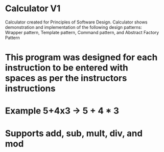 # Calculator V1
Calculator created for Principles of Software Design. Calculator shows demonstration and implementation of the following design
patterns: Wrapper pattern, Template pattern, Command pattern, and Abstract Factory Pattern 
# This program was designed for each instruction to be entered with spaces as per the instructors instructions
# Example 5+4x3 -> 5 + 4 * 3
# Supports add, sub, mult, div, and mod
